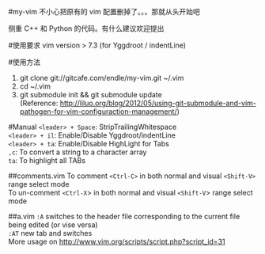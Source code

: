 #my-vim
不小心把原有的 vim 配置删掉了。。。那就从头开始吧

侧重 C++ 和 Python 的代码。有什么建议欢迎提出

#使用要求
vim version > 7.3 (for  Yggdroot / indentLine)

#使用方法
1. git clone git://gitcafe.com/endle/my-vim.git ~/.vim 
2. cd ~/.vim  
3. git submodule init && git submodule update  
(Reference: <http://liluo.org/blog/2012/05/using-git-submodule-and-vim-pathogen-for-vim-configuraction-management/>)

#Manual
`<leader> + Space`: StripTrailingWhitespace  
`<leader> + il`: Enable/Disable Yggdroot/indentLine  
`<leader> + ta`: Enable/Disable HighLight for Tabs  
`,c`: To convert a string to a character array  
`ta`: To highlight all TABs

##comments.vim
To comment  `<Ctrl-C>` in both normal and visual `<Shift-V>` range select mode  
To un-comment `<Ctrl-X`> in both normal and visual `<Shift-V`> range select mode  

##a.vim
`:A` switches to the header file corresponding to the current file being edited (or vise versa)  
`:AT` new tab and switches  
More usage on <http://www.vim.org/scripts/script.php?script_id=31>  
